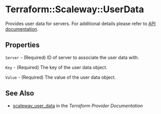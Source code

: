 # Terraform::Scaleway::UserData

Provides user data for servers.
For additional details please refer to [API documentation](https://developer.scaleway.com/#user-data).

## Properties

`Server` - (Required) ID of server to associate the user data with.

`Key` - (Required) The key of the user data object.

`Value` - (Required) The value of the user data object.


## See Also

* [scaleway_user_data](https://www.terraform.io/docs/providers/scaleway/r/user_data.html) in the _Terraform Provider Documentation_